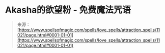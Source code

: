 <!--yml

分类: 未分类

日期：2024年06月12日 18:47:58

-->

# Akasha的欲望粉 - 免费魔法咒语

> 来源：[https://www.spellsofmagic.com/spells/love_spells/attraction_spells/11021/page.html#0001-01-01](https://www.spellsofmagic.com/spells/love_spells/attraction_spells/11021/page.html#0001-01-01)
